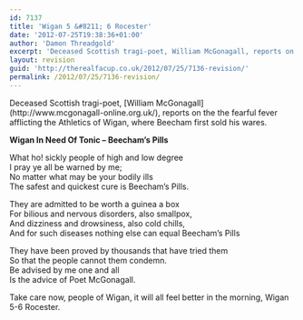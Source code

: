 ```yaml
---
id: 7137
title: 'Wigan 5 &#8211; 6 Rocester'
date: '2012-07-25T19:38:36+01:00'
author: 'Damon Threadgold'
excerpt: 'Deceased Scottish tragi-poet, William McGonagall, reports on the the fearful fever afflicting the Athletics of Wigan, where Beecham first sold his wares.'
layout: revision
guid: 'http://therealfacup.co.uk/2012/07/25/7136-revision/'
permalink: /2012/07/25/7136-revision/
---
```


<div>Deceased Scottish tragi-poet, [William McGonagall](http://www.mcgonagall-online.org.uk/), reports on the the fearful fever afflicting the Athletics of Wigan, where Beecham first sold his wares.

**Wigan In Need Of Tonic – Beecham’s Pills**

What ho! sickly people of high and low degree  
I pray ye all be warned by me;  
No matter what may be your bodily ills  
The safest and quickest cure is Beecham’s Pills.

They are admitted to be worth a guinea a box  
For bilious and nervous disorders, also smallpox,  
And dizziness and drowsiness, also cold chills,  
And for such diseases nothing else can equal Beecham’s Pills

They have been proved by thousands that have tried them  
So that the people cannot them condemn.  
Be advised by me one and all  
Is the advice of Poet McGonagall.

Take care now, people of Wigan, it will all feel better in the morning, Wigan 5-6 Rocester.

</div>